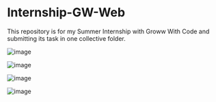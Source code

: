# Internship-GW-Web
This repository is for my Summer Internship with Groww With Code and submitting its task in one collective folder.

![image](https://github.com/Mack69/Internship-GW-Web/assets/93669449/e66907e2-0e6e-42ec-ad0b-593a305abe9d)

![image](https://github.com/Mack69/Internship-GW-Web/assets/93669449/4835b9a4-7c49-47ad-8110-46dcf730d7d8)

![image](https://github.com/Mack69/Internship-GW-Web/assets/93669449/14331f06-52f3-421b-b5bc-e5cf8f493ad0)

![image](https://github.com/Mack69/Internship-GW-Web/assets/93669449/6bc29c50-0172-47be-93c2-8be2ccc4afa8)
